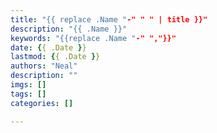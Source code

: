 ```yaml
---
title: "{{ replace .Name "-" " " | title }}"
description: "{{ .Name }}"
keywords: "{{replace .Name "-" ","}}"
date: {{ .Date }}
lastmod: {{ .Date }}
authors: "Neal"
description: ""
imgs: []
tags: []
categories: []

---
```




<!--more-->
